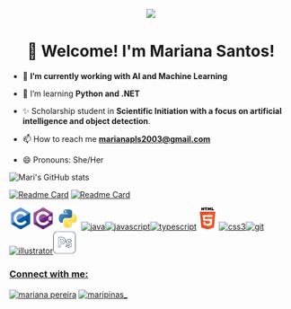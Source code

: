 <p align="center">
  <img src="https://github.com/user-attachments/assets/bdb17cff-750f-45e8-a6ff-f26f2d76bd48" width="800" />
</p>
<h1 align="center"> 🧠 Welcome! I'm Mariana Santos!</h1>

- 🔭 **I’m currently working with AI and Machine Learning**

- 🌱 I’m learning **Python and .NET**

- ✨ Scholarship student in **Scientific Initiation with a focus on artificial intelligence and object detection**.

- 📫 How to reach me **marianapls2003@gmail.com**
  
- 😄 Pronouns: She/Her

![Mari's GitHub stats](https://github-readme-stats.vercel.app/api?username=MariPinas&hide=stars,issues,contribs&show_icons=true&theme=synthwave)

[![Readme Card](https://github-readme-stats.vercel.app/api/pin/?username=MariPinas&repo=MisteryDoors&theme=synthwave)](https://github.com/MariPinas/MisteryDoors.git) 
[![Readme Card](https://github-readme-stats.vercel.app/api/pin/?username=MariPinas&repo=ProjetoFinalPOO&theme=synthwave)](https://github.com/MariPinas/ProjetoFinalPOO.git)

<p align="left"> <a href="https://www.cprogramming.com/" target="_blank" rel="noreferrer"> <img src="https://raw.githubusercontent.com/devicons/devicon/master/icons/c/c-original.svg" alt="c" width="40" height="40"/></a><a href="https://www.w3schools.com/cpp/" target="_blank" rel="noreferrer"><img src="https://raw.githubusercontent.com/devicons/devicon/master/icons/csharp/csharp-original.svg" alt="csharp" width="40" height="40"/></a>
</a><a href="https://www.python.org" target="_blank" rel="noreferrer"><img src="https://raw.githubusercontent.com/devicons/devicon/master/icons/python/python-original.svg" alt="python" width="40" height="40"/></a> 
</a><a href="https://www.java.com/en" target="_blank" rel="noreferrer"><img src="https://github.com/user-attachments/assets/d86710bb-1a04-4167-8aed-9b6f4fa6408f" alt="java" width="40" height="40"/></a><a href="https://js.org/index.html" target="_blank" rel="noreferrer"><img src="https://github.com/user-attachments/assets/850da9e2-5bc2-4c1d-9fca-fd8c13c6a280" alt="javascript" width="40" height="40"/></a><a href="https://www.typescriptlang.org" target="_blank" rel="noreferrer"><img src="https://github.com/user-attachments/assets/b6ad2166-a7d8-417f-81a4-a79cb6179d25" alt="typescript" width="40" height="40"/></a><a href="https://www.w3.org/html/" target="_blank" rel="noreferrer"><img src="https://raw.githubusercontent.com/devicons/devicon/master/icons/html5/html5-original-wordmark.svg" alt="html5" width="40" height="40"/></a><a href="https://www.w3.org/Style/CSS/Overview.en.html" target="_blank" rel="noreferrer"><img src="https://github.com/user-attachments/assets/53a10cc8-cf27-41e8-a722-4f9fe7ca641a" alt="css3" width="40" height="40"/></a><a href="https://git-scm.com/" target="_blank" rel="noreferrer"><img src="https://www.vectorlogo.zone/logos/git-scm/git-scm-icon.svg" alt="git" width="40" height="40"/></a><a href="https://www.adobe.com/in/products/illustrator.html" target="_blank" rel="noreferrer"><img src="https://www.vectorlogo.zone/logos/adobe_illustrator/adobe_illustrator-icon.svg" alt="illustrator" width="40" height="40"/></a><a href="https://www.photoshop.com/en" target="_blank" rel="noreferrer"><img src="https://raw.githubusercontent.com/devicons/devicon/master/icons/photoshop/photoshop-line.svg" alt="photoshop" width="40" height="40"/> 
</p>

<h3 align="left">Connect with me:</h3>
<p align="left">
<a href="https://linkedin.com/in/mariana pereira" target="blank"><img align="center" src="https://raw.githubusercontent.com/rahuldkjain/github-profile-readme-generator/master/src/images/icons/Social/linked-in-alt.svg" alt="mariana pereira" height="30" width="40" /></a>
<a href="https://instagram.com/maripinas_" target="blank"><img align="center" src="https://raw.githubusercontent.com/rahuldkjain/github-profile-readme-generator/master/src/images/icons/Social/instagram.svg" alt="maripinas_" height="30" width="40" /></a>
</p>

